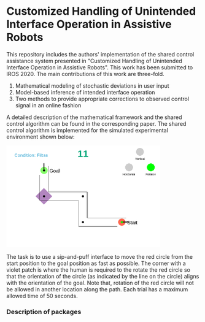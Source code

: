 # Customized Handling of Unintended Interface Operation in Assistive Robots

This repository includes the authors' implementation of the shared control assistance system presented in "Customized Handling of Unintended Interface Operation in Assistive Robots". This work has been submitted to IROS 2020. The main contributions of this work are three-fold.

1. Mathematical modeling of stochastic deviations in user input
2. Model-based inference of intended interface operation
3. Two methods to provide appropriate corrections to observed control signal in an online fashion

 A detailed description of the mathematical framework and the shared control algorithm can be found in the corresponding paper.
 The shared control algorithm is implemented for the simulated experimental environment shown below:

<img src=./images/SimulationEnv.png alt="Simulation Environment" width="400px"/>

The task is to use a sip-and-puff interface to move the red circle from the start position to the goal position as fast as possible.
The corner with a violet patch is where the human is required to the rotate the red circle so that the orientation of the circle (as indicated by the line on the circle) aligns with the orientation of the goal. Note that, rotation of the red circle will not be allowed in another location along the path.
Each trial has a maximum allowed time of 50 seconds.

### Description of packages
